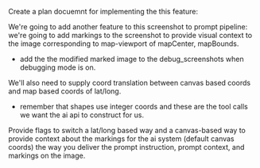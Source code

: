 Create a plan docuemnt for implementing the this feature:

We're going to add another feature to this screenshot to prompt pipeline: we're going to add markings to the screenshot to provide visual context to the image corresponding to map-viewport of mapCenter, mapBounds. 
- add the the modified marked image to the debug_screenshots when debugging mode is on.

We'll also need to supply coord translation between canvas based coords and map based coords of lat/long.
- remember that shapes use integer coords and these are the tool calls we want the ai api to construct for us.

Provide flags to switch a lat/long based way and a canvas-based way to provide context about the markings for the ai system (default canvas coords) the way you deliver the prompt instruction, prompt context, and markings on the image.